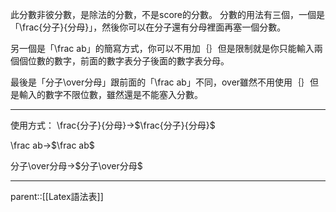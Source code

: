 此分數非彼分數，是除法的分數，不是score的分數。
分數的用法有三個，一個是「\\frac{分子}{分母}」，然後你可以在分子還有分母裡面再塞一個分數。

另一個是「\\frac ab」的簡寫方式，你可以不用加｛｝但是限制就是你只能輸入兩個個位數的數字，前面的數字表分子後面的數字表分母。

最後是「分子\\over分母」跟前面的「\\frac ab」不同，over雖然不用使用｛｝但是輸入的數字不限位數，雖然還是不能塞入分數。

---

使用方式：
\\frac{分子}{分母}$\rightarrow$$\frac{分子}{分母}$

\\frac ab$\rightarrow$$\frac ab$

分子\\over分母$\rightarrow$$分子\over分母$

- - -
parent::[[Latex語法表]]